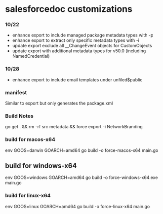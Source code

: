 # salesforcedoc customizations

### 10/22
- enhance export to include managed package metadata types with -p
- enhance export to extract only specific metadata types with -i
- update export exclude all __ChangeEvent objects for CustomObjects
- update export with additional metadata types for v50.0 (including  NamedCredential)

### 10/28
- enhance export to include email templates under unfiled$public

### manifest
Similar to export but only generates the package.xml

### Build Notes
go get . && rm -rf src metadata && force export -i NetworkBranding

### build for macos-x64
env GOOS=darwin GOARCH=amd64 go build -o force-macos-x64 main.go

## build for windows-x64
env GOOS=windows GOARCH=amd64 go build -o force-windows-x64.exe main.go

### build for linux-x64
env GOOS=linux GOARCH=amd64 go build -o force-linux-x64 main.go
